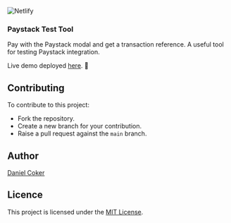 ![Netlify](https://img.shields.io/netlify/1d5d84fd-c28e-4258-8254-f9e84c8a2581)

### Paystack Test Tool

Pay with the Paystack modal and get a transaction reference. A useful tool for testing Paystack integration.

Live demo deployed [here](https://paystack-test-tool.netlify.app/). 🚀

## Contributing

To contribute to this project:

- Fork the repository.
- Create a new branch for your contribution.
- Raise a pull request against the `main` branch.

## Author

[Daniel Coker](https://twitter.com/danielcoker_)

## Licence

This project is licensed under the [MIT License](https://opensource.org/licenses/MIT).
